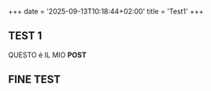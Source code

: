 +++
date = '2025-09-13T10:18:44+02:00'
title = 'Test1'
+++


## TEST 1

QUESTO è IL MIO **POST**

## FINE TEST